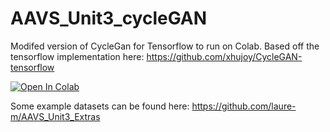 # AAVS_Unit3_cycleGAN
Modifed version of CycleGan for Tensorflow to run on Colab. Based off the tensorflow implementation here: https://github.com/xhujoy/CycleGAN-tensorflow

[![Open In Colab](https://colab.research.google.com/assets/colab-badge.svg)](https://colab.research.google.com/drive/1WRJGtc01zsUgkIvdDM1fVHXfNORESEIc#scrollTo=u5x0MQuTowCb)


Some example datasets can be found here: https://github.com/laure-m/AAVS_Unit3_Extras
